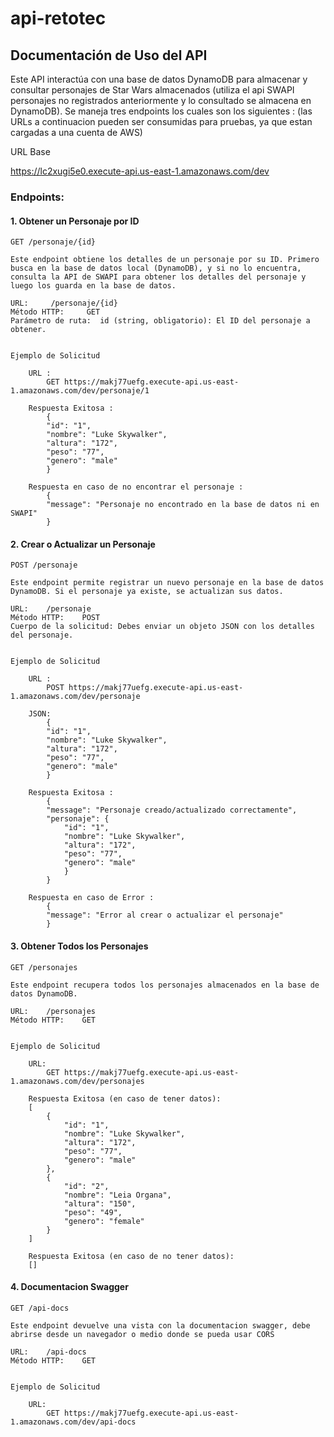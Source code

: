 # api-retotec

## Documentación de Uso del API

Este API interactúa con una base de datos DynamoDB para almacenar y consultar personajes de Star Wars almacenados (utiliza el api SWAPI personajes no registrados anteriormente y lo consultado se almacena en  DynamoDB). 
Se maneja tres endpoints los cuales son los siguientes :
(las URLs a continuacion pueden ser consumidas para pruebas, ya que estan cargadas a una cuenta de AWS)

URL Base

https://lc2xugi5e0.execute-api.us-east-1.amazonaws.com/dev

### Endpoints:

#### 1. Obtener un Personaje por ID
    GET /personaje/{id}

    Este endpoint obtiene los detalles de un personaje por su ID. Primero busca en la base de datos local (DynamoDB), y si no lo encuentra, consulta la API de SWAPI para obtener los detalles del personaje y luego los guarda en la base de datos.

    URL:     /personaje/{id}
    Método HTTP:     GET
    Parámetro de ruta:  id (string, obligatorio): El ID del personaje a obtener.


    Ejemplo de Solicitud

        URL :
            GET https://makj77uefg.execute-api.us-east-1.amazonaws.com/dev/personaje/1

        Respuesta Exitosa :
            {
            "id": "1",
            "nombre": "Luke Skywalker",
            "altura": "172",
            "peso": "77",
            "genero": "male"
            }
        
        Respuesta en caso de no encontrar el personaje :
            {
            "message": "Personaje no encontrado en la base de datos ni en SWAPI"
            }

#### 2. Crear o Actualizar un Personaje
    POST /personaje

    Este endpoint permite registrar un nuevo personaje en la base de datos DynamoDB. Si el personaje ya existe, se actualizan sus datos.

    URL:    /personaje
    Método HTTP:    POST
    Cuerpo de la solicitud: Debes enviar un objeto JSON con los detalles del personaje.


    Ejemplo de Solicitud

        URL :
            POST https://makj77uefg.execute-api.us-east-1.amazonaws.com/dev/personaje

        JSON: 
            {
            "id": "1",
            "nombre": "Luke Skywalker",
            "altura": "172",
            "peso": "77",
            "genero": "male"
            }

        Respuesta Exitosa :
            {
            "message": "Personaje creado/actualizado correctamente",
            "personaje": {
                "id": "1",
                "nombre": "Luke Skywalker",
                "altura": "172",
                "peso": "77",
                "genero": "male"
                }
            }

        Respuesta en caso de Error :
            {
            "message": "Error al crear o actualizar el personaje"
            }

#### 3. Obtener Todos los Personajes
    GET /personajes

    Este endpoint recupera todos los personajes almacenados en la base de datos DynamoDB.

    URL:    /personajes
    Método HTTP:    GET


    Ejemplo de Solicitud

        URL:
            GET https://makj77uefg.execute-api.us-east-1.amazonaws.com/dev/personajes

        Respuesta Exitosa (en caso de tener datos):
        [
            {
                "id": "1",
                "nombre": "Luke Skywalker",
                "altura": "172",
                "peso": "77",
                "genero": "male"
            },
            {
                "id": "2",
                "nombre": "Leia Organa",
                "altura": "150",
                "peso": "49",
                "genero": "female"
            }
        ]

        Respuesta Exitosa (en caso de no tener datos):
        []

#### 4. Documentacion Swagger
    GET /api-docs

    Este endpoint devuelve una vista con la documentacion swagger, debe abrirse desde un navegador o medio donde se pueda usar CORS

    URL:    /api-docs
    Método HTTP:    GET


    Ejemplo de Solicitud

        URL:
            GET https://makj77uefg.execute-api.us-east-1.amazonaws.com/dev/api-docs
